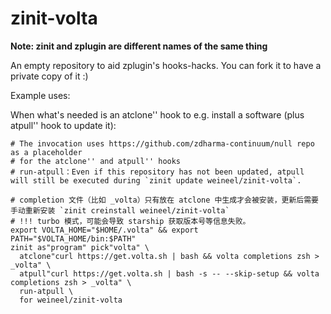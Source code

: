 # zinit-volta

**Note: zinit and zplugin are different names of the same thing**

An empty repository to aid zplugin's hooks-hacks. You can fork it to have a private copy of it :)

Example uses:

When what's needed is an atclone'' hook to e.g. install a software (plus atpull'' hook to update it):

```
# The invocation uses https://github.com/zdharma-continuum/null repo as a placeholder
# for the atclone'' and atpull'' hooks
# run-atpull：Even if this repository has not been updated, atpull will still be executed during `zinit update weineel/zinit-volta`.

# completion 文件（比如 _volta）只有放在 atclone 中生成才会被安装，更新后需要手动重新安装 `zinit creinstall weineel/zinit-volta`
# !!! turbo 模式，可能会导致 starship 获取版本号等信息失败。
export VOLTA_HOME="$HOME/.volta" && export PATH="$VOLTA_HOME/bin:$PATH"
zinit as"program" pick"volta" \
  atclone"curl https://get.volta.sh | bash && volta completions zsh > _volta" \
  atpull"curl https://get.volta.sh | bash -s -- --skip-setup && volta completions zsh > _volta" \
  run-atpull \
  for weineel/zinit-volta
```
